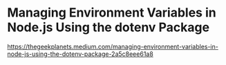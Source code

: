 # Managing Environment Variables in Node.js Using the dotenv Package

https://thegeekplanets.medium.com/managing-environment-variables-in-node-js-using-the-dotenv-package-2a5c8eee61a8